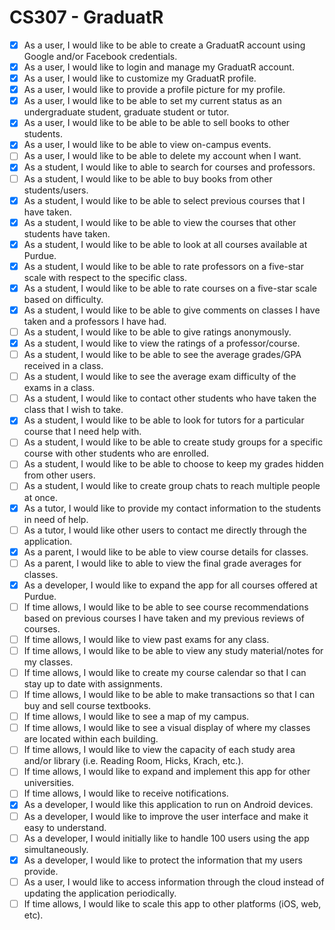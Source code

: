 # CS307 - GraduatR

- [x] As a user, I would like to be able to create a GraduatR account using Google and/or Facebook credentials.
- [x] As a user, I would like to login and manage my GraduatR account.
- [x] As a user, I would like to customize my GraduatR profile.
- [x] As a user, I would like to provide a profile picture for my profile.
- [x] As a user, I would like to be able to set my current status as an undergraduate student, graduate student or tutor.
- [x] As a user, I would like to be able to be able to sell books to other students.
- [x] As a user, I would like to be able to view on-campus events.
- [ ] As a user, I would like to be able to delete my account when I want.
- [x] As a student, I would like to able to search for courses and professors.
- [ ] As a student, I would like to be able to buy books from other students/users.
- [x] As a student, I would like to be able to select previous courses that I have taken.
- [x] As a student, I would like to be able to view the courses that other students have taken.
- [x] As a student, I would like to be able to look at all courses available at Purdue.
- [x] As a student, I would like to be able to rate professors on a five-star scale with respect to the specific class. 
- [x] As a student, I would like to be able to rate courses on a five-star scale based on difficulty.
- [x] As a student, I would like to be able to give comments on classes I have taken and a professors I have had.
- [ ] As a student, I would like to be able to give ratings anonymously.
- [x] As a student, I would like to view the ratings of a professor/course.
- [ ] As a student, I would like to be able to see the average grades/GPA received in a class.
- [ ] As a student, I would like to see the average exam difficulty of the exams in a class.
- [ ] As a student, I would like to contact other students who have taken the class that I wish to take.
- [x] As a student, I would like to be able to look for tutors for a particular course that I need help with.
- [ ] As a student, I would like to be able to create study groups for a specific course with other students who are enrolled.
- [ ] As a student, I would like to be able to choose to keep my grades hidden from other users.
- [ ] As a student, I would like to create group chats to reach multiple people at once.
- [x] As a tutor, I would like to provide my contact information to the students in need of help.
- [ ] As a tutor, I would like other users to contact me directly through the application.
- [x] As a parent, I would like to be able to view course details for classes.
- [ ] As a parent, I would like to able to view the final grade averages for classes.
- [x] As a developer, I would like to expand the app for all courses offered at Purdue.
- [ ] If time allows, I would like to be able to see course recommendations based on previous courses I have taken and my previous reviews of courses.
- [ ] If time allows, I would like to view past exams for any class.
- [ ] If time allows, I would like to be able to view any study material/notes for my classes.
- [ ] If time allows, I would like to create my course calendar so that I can stay up to date with assignments.
- [ ] If time allows, I would like to be able to make transactions so that I can buy and sell course textbooks.
- [ ] If time allows, I would like to see a map of my campus.
- [ ] If time allows, I would like to see a visual display of where my classes are located within each building.
- [ ] If time allows, I would like to view the capacity of each study area and/or library (i.e. Reading Room, Hicks, Krach,  etc.).
- [ ] If time allows, I would like to expand and implement this app for other universities.
- [ ] If time allows, I would like to receive notifications.
- [x] As a developer, I would like this application to run on Android devices.
- [ ] As a developer, I would like to improve the user interface and make it easy to understand.
- [ ] As a developer, I would initially like to handle 100 users using the app simultaneously.
- [x] As a developer, I would like to protect the information that my users provide.
- [ ] As a user, I would like to access information through the cloud instead of updating the application periodically.
- [ ] If time allows, I would like to scale this app to other platforms (iOS, web, etc).
